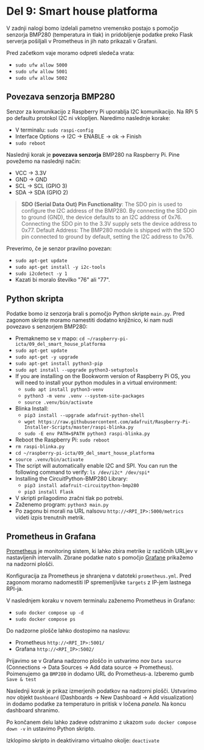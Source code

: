 # Del 9: Smart house platforma

V zadnji nalogi bomo izdelali pametno vremensko postajo s pomočjo senzorja BMP280 (temperatura in tlak) in pridobljenje podatke preko Flask serverja pošiljali v Prometheus in jih nato prikazali v Grafani.

Pred začetkom vaje moramo odpreti sledeča vrata:
- `sudo ufw allow 5000`
- `sudo ufw allow 5001`
- `sudo ufw allow 5002`

## Povezava senzorja BMP280

Senzor za komunikacijo z Raspberry Pi uporablja I2C komunikacijo. Na RPi 5 po defaultu protokol I2C ni vklopljen. Naredimo naslednje korake:
- V terminalu: `sudo raspi-config` 
- Interface Options -> I2C -> ENABLE -> ok -> Finish
- `sudo reboot`

Naslednji  korak je **povezava senzorja** BMP280  na Raspberry Pi. Pine povežemo na naslednji način:
* VCC -> 3.3V
* GND -> GND
* SCL -> SCL (GPIO 3)
* SDA -> SDA (GPIO 2)

> **SDO (Serial Data Out) Pin Functionality**: The SDO pin is used to configure the I2C address of the BMP280. By connecting the SDO pin to ground (GND), the device defaults to an I2C address of 0x76. Connecting the SDO pin to the 3.3V supply sets the device address to 0x77. Default Address: The BMP280 module is shipped with the SDO pin connected to ground by default, setting the I2C address to 0x76.

Preverimo, če je senzor pravilno povezan:
- `sudo apt-get update`
- `sudo apt-get install -y i2c-tools`
- `sudo i2cdetect -y 1`
- Kazati bi moralo številko "76" ali "77".

## Python skripta
Podatke bomo iz senzorja brali s pomočjo Python skripte `main.py`. Pred zagonom skripte moramo namestiti dodatno knjižnico, ki nam nudi povezavo s senzorjem BMP280:
- Premaknemo se v mapo: `cd ~/raspberry-pi-icta/09_del_smart_house_platforma`
- `sudo apt-get update`
- `sudo apt-get -y upgrade`
- `sudo apt-get install python3-pip`
- `sudo apt install --upgrade python3-setuptools`
- If you are installing on the Bookworm version of Raspberry Pi OS, you will need to install your python modules in a virtual environment:
    - `sudo apt install python3-venv`
    - `python3 -m venv .venv --system-site-packages`
    - `source .venv/bin/activate`
- Blinka Install:
    - `pip3 install --upgrade adafruit-python-shell`
    - `wget https://raw.githubusercontent.com/adafruit/Raspberry-Pi-Installer-Scripts/master/raspi-blinka.py`
    - `sudo -E env PATH=$PATH python3 raspi-blinka.py`
- Reboot the Raspberry Pi: `sudo reboot`
- `rm raspi-blinka.py`
- `cd ~/raspberry-pi-icta/09_del_smart_house_platforma`
- `source .venv/bin/activate`
- The script will automatically enable I2C and SPI. You can run the following command to verify: `ls /dev/i2c* /dev/spi*`
- Installing the CircuitPython-BMP280 Library:
    - `pip3 install adafruit-circuitpython-bmp280`
    - `pip3 install Flask`
- V skripti prilagodimo zračni tlak po potrebi.
- Zaženemo program: `python3 main.py`
- Po zagonu bi morali na URL nalsovu `http://<RPI_IP>:5000/metrics` videti izpis trenutnih metrik.

## Prometheus in Grafana

[Prometheus](https://prometheus.io/) je monitoring sistem, ki lahko zbira metrike iz različnih URLjev v nastavljenih intervalih. Zbrane podatke nato s pomočjo [Grafane](https://grafana.com/) prikažemo na nadzorni plošči.
 
Konfiguracija za Prometheus je shranjena v datoteki `prometheus.yml`. Pred zagonom moramo nadomestiti IP spremenljivke `targets` z IP-jem lastnega RPI-ja.

V naslednjem koraku v novem terminalu zaženemo Prometheus in Grafano:
- `sudo docker compose up -d`
- `sudo docker compose ps`

Do nadzorne plošče lahko dostopimo na naslovu:
- Prometheus `http://<RPI_IP>:5001/`
- Grafana `http://<RPI_IP>:5002/`

Prijavimo se v Grafana nadzorno ploščo in ustvarimo nov `Data source` (Connections -> Data Sources -> Add data source -> Prometheus). Poimenujemo ga `BMP280` in dodamo URL do Prometheus-a. Izberemo gumb `Save & test`

Naslednji korak je prikaz izmerjenih podatkov na nadzorni plošči. Ustvarimo nov objekt `Dashboard` (Dashboards -> New Dashboard -> Add visualization) in dodamo podatke za temperaturo in pritisk v ločena *panela*. Na koncu dashboard shranimo.

Po končanem delu lahko zadeve odstranimo z ukazom `sudo docker compose down -v` in ustavimo Python skripto.

Izklopimo skripto in deaktiviramo virtualno okolje: `deactivate`
